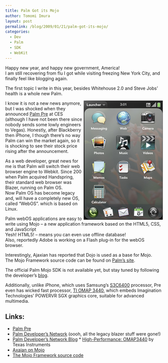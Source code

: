 ```yaml
---
title: Palm Got its Mojo
author: Tomomi Imura
layout: post
permalink: /blog/2009/01/21/palm-got-its-mojo/
categories:
  - Dev
  - Palm
  - SDK
  - WebKit
---
```

Happy new year, and happy new government, America!  
I am still recovering from flu I got while visiting freezing New York City, and finally feel like blogging again.

The first topic I write in this year, besides Whitehouse 2.0 and Steve Jobs&#8217; health is a whole new Palm. 

<img src="/assets/images/wp-content/misc/Palm_webOS_Launcher.png" align="right" />I know it is not a new news anymore, but I was shocked when they announced <a href="http://www.palm.com/us/products/phones/pre/index.html" target="_blank">Palm Pre</a> at CES (although I have not been there since nobody sends some lowly engineers to Vegas). Honestly, after Blackberry then iPhone, I though there&#8217;s no way Palm can win the market again, so it is shocking to see their stock price rising after the announcement.

As a web developer, great news for me is that Palm will switch their web browser engine to Webkit. Since 200 when Palm acquired Handspring, their standard web browser was Blazer, running on Palm OS.  
Now Palm OS has become legacy and, will have a completely new OS, called &#8220;WebOS&#8221;. which is based on Linux.

Palm webOS applications are easy to write using Mojo &#8211; a new application framework based on the HTML5, CSS, and JavaScript  
Yesh! HTML5! &#8211; means you can even use offline database!  
Also, reportedly Adobe is working on a Flash plug-in for the webOS browser.

Interestingly, Ajaxian has reported that Dojo is used as a base for Mojo.  
The Mojo Framework source code can be found on <a href="http://www.palm.com/assets/js/dist/mojo.js" target="_blank">Palm&#8217;s site</a>.

The official Palm Mojo SDK is not available yet, but stay tuned by following the developer&#8217;s <a href="http://pdnblog.palm.com" target="_blank">blog</a>.

Additionally, unlike iPhone, which uses Samsung&#8217;s <a href="http://www.samsung.com/global/business/semiconductor/productInfo.do?fmly_id=229&#038;partnum=S3C6400" target="_blank">S3C6400</a> processor, Pre even has wicked fast processor, <a href="http://focus.ti.com/general/docs/wtbu/wtbuproductcontent.tsp?templateId=6123&#038;navigationId=12796&#038;contentId=36505&#038;DCMP=omap&#038;HQS=ProductBulletin+OT+omap3440" target="_blank">TI OMAP 3440</a>, which embeds Imagination Technologies&#8217; POWERVR SGX graphics core, suitable for advanced multimedia.

  
  
## Links:

* <a href="http://www.palm.com/us/products/phones/pre/index.html" target="_blank">Palm Pre<a />
* <a href="http://developer.palm.com/" target="_blank">Palm Developer&#8217;s Network<a /> (oooh, all the legacy blazer stuff were gone!)
* <a href="http://pdnblog.palm.com" target="_blank">Palm Developer&#8217;s Network Blog<a />          * <a href="http://focus.ti.com/general/docs/wtbu/wtbuproductcontent.tsp?templateId=6123&#038;navigationId=12796&#038;contentId=36505&#038;DCMP=omap&#038;HQS=ProductBulletin+OT+omap3440" target="_blank">High-Performance: OMAP3440<a /> by Texas Instruments
* <a href="http://ajaxian.com/archives/palm-mojo-uses-dojo-view-the-source" target="_blank">Axaian on Mojo<a />
* <a href="http://www.palm.com/assets/js/dist/mojo.js" target="_blank">The Mojo Framework source code<a />